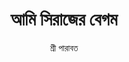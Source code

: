 ---
title: আমি সিরাজের বেগম
author: শ্রী পারাবত
img: https://bdebooks.com/wp-content/uploads/2023/02/Ami-Sirajer-Begum-By-Sree-Parabat-Kumar1.jpg
dlink: https://storage2.bdebooks.com/4b8902e8d8232723
tags:
    - history
---